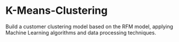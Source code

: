 # K-Means-Clustering
Build a customer clustering model based on the RFM model, applying Machine Learning algorithms and data processing techniques.
